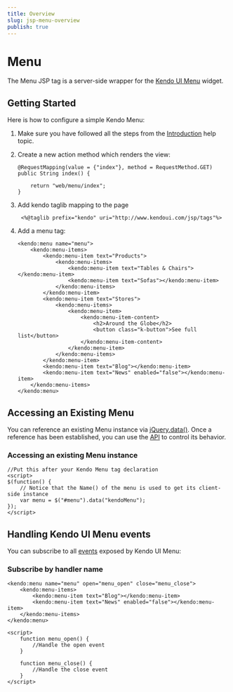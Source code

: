 ```yaml
---
title: Overview
slug: jsp-menu-overview
publish: true
---
```


# Menu

The Menu JSP tag is a server-side wrapper for the [Kendo UI Menu](http://docs.kendoui.com/api/web/menu) widget.

## Getting Started

Here is how to configure a simple Kendo Menu:

1.  Make sure you have followed all the steps from the [Introduction](http://docs.kendoui.com/getting-started/using-kendo-with/jsp/introduction) help topic.

2.  Create a new action method which renders the view:

        @RequestMapping(value = {"index"}, method = RequestMethod.GET)
        public String index() {

            return "web/menu/index";
        }

3. Add kendo taglib mapping to the page

        <%@taglib prefix="kendo" uri="http://www.kendoui.com/jsp/tags"%>

4.  Add a menu tag:

        <kendo:menu name="menu">
            <kendo:menu-items>
                <kendo:menu-item text="Products">
                    <kendo:menu-items>
                        <kendo:menu-item text="Tables & Chairs"></kendo:menu-item>
                        <kendo:menu-item text="Sofas"></kendo:menu-item>
                    </kendo:menu-items>
                </kendo:menu-item>
                <kendo:menu-item text="Stores">
                    <kendo:menu-items>
                        <kendo:menu-item>
                            <kendo:menu-item-content>
                                <h2>Around the Globe</h2>
                                <button class="k-button">See full list</button>
                            </kendo:menu-item-content>
                        </kendo:menu-item>
                    </kendo:menu-items>
                </kendo:menu-item>
                <kendo:menu-item text="Blog"></kendo:menu-item>
                <kendo:menu-item text="News" enabled="false"></kendo:menu-item>
            </kendo:menu-items>
        </kendo:menu>

## Accessing an Existing Menu

You can reference an existing Menu instance via [jQuery.data()](http://api.jquery.com/jQuery.data/).
Once a reference has been established, you can use the [API](http://docs.kendoui.com/api/web/menu#methods) to control its behavior.

### Accessing an existing Menu instance

    //Put this after your Kendo Menu tag declaration
    <script>
    $(function() {
        // Notice that the Name() of the menu is used to get its client-side instance
        var menu = $("#menu").data("kendoMenu");
    });
    </script>

## Handling Kendo UI Menu events

You can subscribe to all [events](http://docs.kendoui.com/api/web/menu#events) exposed by Kendo UI Menu:

### Subscribe by handler name

    <kendo:menu name="menu" open="menu_open" close="menu_close">
        <kendo:menu-items>
            <kendo:menu-item text="Blog"></kendo:menu-item>
            <kendo:menu-item text="News" enabled="false"></kendo:menu-item>
        </kendo:menu-items>
    </kendo:menu>

    <script>
        function menu_open() {
            //Handle the open event
        }

        function menu_close() {
            //Handle the close event
        }
    </script>
 

